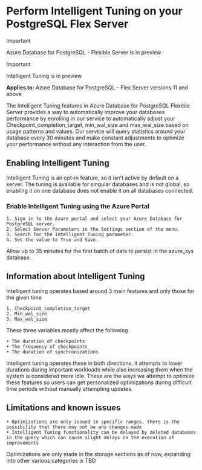 # Perform Intelligent Tuning on your PostgreSQL Flex Server

> [!IMPORTANT]
> Azure Database for PostgreSQL - Flexible Server is in preview

> [!IMPORTANT]
> Intelligent Tuning is in preview

**Applies to:** Azure Database for PostgreSQL - Flex Server versions 11 and above

The Intelligent Tuning features in Azure Database for PostgreSQL Flexible Server provides a way to automatically improve your databases performance by enrolling in our service to automatically adjust your Checkpoint_completion_target, min_wal_size and max_wal_size based on usage patterns and values. Our service will query statistics around your database every 30 minutes and make constant adjustments to optimize your performance without any interaction from the user.

## Enabling Intelligent Tuning

Intelligent Tuning is an opt-in feature, so it isn't active by default on a server. The tuning is available for singular databases and is not global, so enabling it on one database does not enable it on all databases connected.

### Enable Intelligent Tuning using the Azure Portal

	1. Sign in to the Azure portal and select your Azure Database for PostgreSQL server.
	2. Select Server Parameters in the Settings section of the menu.
	3. Search for the Intelligent Tuning parameter.
	4. Set the value to True and Save.

Allow up to 35 minutes for the first batch of data to persist in the azure_sys database.

## Information about Intelligent Tuning

Intelligent tuning operates based around 3 main features and only those for the given time

	1. Checkpoint_completion_target
	2. Min_wal_size
	3. Max_wal_size

These three variables mostly affect the following

	• The duration of checkpoints
	• The frequency of checkpoints
	• The duration of synchronizations

Intelligent tuning operates these in both directions, it attempts to lower durations during important workloads while also increasing them when the system is considered more idle. These are the ways we attempt to optimize these features so users can get personalized optimizations during difficult time periods without manually attempting updates.

## Limitations and known issues

	• Optimizations are only issued in specific ranges, there is the possibility that there may not be any changes made
	• Intelligent Tuning functionality can be delayed by deleted databases in the query which can cause slight delays in the execution of improvements
  
Optimizations are only made in the storage sections as of now, expanding into other various categories is TBD
